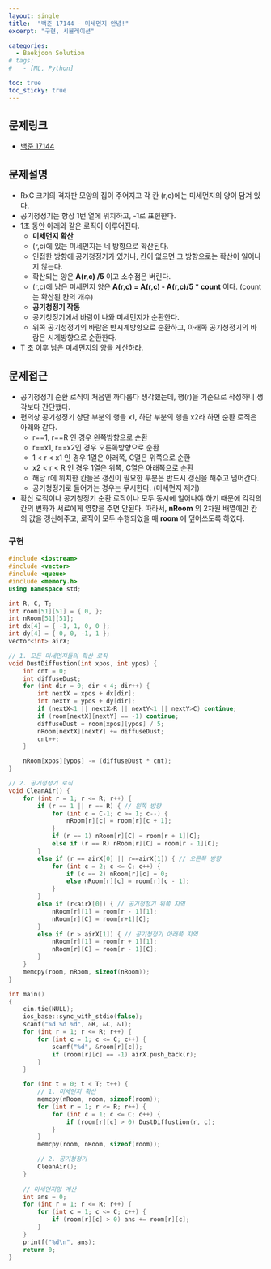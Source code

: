```yaml
---
layout: single
title:  "백준 17144 - 미세먼지 안녕!"
excerpt: "구현, 시뮬레이션"

categories:
  - Baekjoon Solution
# tags:
#   - [ML, Python]

toc: true
toc_sticky: true
---
```


## 문제링크
- [백준 17144](https://www.acmicpc.net/problem/17144)

## 문제설명
- RxC 크기의 격자판 모양의 집이 주어지고 각 칸 (r,c)에는 미세먼지의 양이 담겨 있다.
- 공기청정기는 항상 1번 열에 위치하고, -1로 표현한다.
- 1초 동안 아래와 같은 로직이 이루어진다.
    - **미세먼지 확산**
    - (r,c)에 있는 미세먼지는 네 방향으로 확산된다.
    - 인접한 방향에 공기청정기가 있거나, 칸이 없으면 그 방향으로는 확산이 일어나지 않는다.
    - 확산되는 양은 **A(r,c) /5** 이고 소수점은 버린다.
    - (r,c)에 남은 미세먼지 양은 **A(r,c) = A(r,c) - A(r,c)/5 * count** 이다. (count는 확산된 칸의 개수)
    - **공기청정기 작동**
    - 공기청정기에서 바람이 나와 미세먼지가 순환한다.
    - 위쪽 공기청정기의 바람은 반시계방향으로 순환하고, 아래쪽 공기청정기의 바람은 시계방향으로 순환한다.
- T 초 이후 남은 미세먼지의 양을 계산하라.

## 문제접근
- 공기청정기 순환 로직이 처음엔 까다롭다 생각했는데, 행(r)을 기준으로 작성하니 생각보다 간단했다.
- 편의상 공기청정기 상단 부분의 행을 x1, 하단 부분의 행을 x2라 하면 순환 로직은 아래와 같다.
    - r==1, r==R 인 경우 왼쪽방향으로 순환
    - r==x1, r==x2인 경우 오른쪽방향으로 순환
    - 1 < r < x1 인 경우 1열은 아래쪽, C열은 위쪽으로 순환
    - x2 < r < R 인 경우 1열은 위쪽, C열은 아래쪽으로 순환
    - 해당 r에 위치한 칸들은 갱신이 필요한 부분은 반드시 갱신을 해주고 넘어간다.
    - 공기청정기로 들어가는 경우는 무시한다. (미세먼지 제거)
- 확산 로직이나 공기청정기 순환 로직이나 모두 동시에 일어나야 하기 때문에 각각의 칸의 변화가 서로에게 영향을 주면 안된다. 따라서, **nRoom** 의 2차원 배열에만 칸의 값을 갱신해주고, 로직이 모두 수행되었을 때 **room** 에 덮어쓰도록 하였다.

### 구현
```c++
#include <iostream>
#include <vector>
#include <queue>
#include <memory.h>
using namespace std;

int R, C, T;
int room[51][51] = { 0, };
int nRoom[51][51];
int dx[4] = { -1, 1, 0, 0 };
int dy[4] = { 0, 0, -1, 1 };
vector<int> airX;

// 1. 모든 미세먼지들의 확산 로직
void DustDiffustion(int xpos, int ypos) {
	int cnt = 0;
	int diffuseDust;
	for (int dir = 0; dir < 4; dir++) {
		int nextX = xpos + dx[dir];
		int nextY = ypos + dy[dir];
		if (nextX<1 || nextX>R || nextY<1 || nextY>C) continue;
		if (room[nextX][nextY] == -1) continue;
		diffuseDust = room[xpos][ypos] / 5;
		nRoom[nextX][nextY] += diffuseDust;
		cnt++;
	}

	nRoom[xpos][ypos] -= (diffuseDust * cnt);
}

// 2. 공기청정기 로직
void CleanAir() {
	for (int r = 1; r <= R; r++) {
		if (r == 1 || r == R) { // 왼쪽 방향
			for (int c = C-1; c >= 1; c--) {
				nRoom[r][c] = room[r][c + 1];
			}
			if (r == 1) nRoom[r][C] = room[r + 1][C];
			else if (r == R) nRoom[r][C] = room[r - 1][C];
		}
		else if (r == airX[0] || r==airX[1]) { // 오른쪽 방향
			for (int c = 2; c <= C; c++) {
				if (c == 2) nRoom[r][c] = 0;
				else nRoom[r][c] = room[r][c - 1];
			}
		}
		else if (r<airX[0]) { // 공기청정기 위쪽 지역
			nRoom[r][1] = room[r - 1][1];
			nRoom[r][C] = room[r+1][C];
		}
		else if (r > airX[1]) { // 공기청정기 아래쪽 지역
			nRoom[r][1] = room[r + 1][1];
			nRoom[r][C] = room[r - 1][C];
		}
	}
	memcpy(room, nRoom, sizeof(nRoom));
}

int main()
{
	cin.tie(NULL);
	ios_base::sync_with_stdio(false);
	scanf("%d %d %d", &R, &C, &T);
	for (int r = 1; r <= R; r++) {
		for (int c = 1; c <= C; c++) {
			scanf("%d", &room[r][c]);
			if (room[r][c] == -1) airX.push_back(r);
		}
	}

	for (int t = 0; t < T; t++) {
		// 1. 미세먼지 확산
		memcpy(nRoom, room, sizeof(room));
		for (int r = 1; r <= R; r++) {
			for (int c = 1; c <= C; c++) {
				if (room[r][c] > 0) DustDiffustion(r, c);
			}
		}
		memcpy(room, nRoom, sizeof(room));

		// 2. 공기청정기
		CleanAir();
	}
	
	// 미세먼지양 계산
	int ans = 0;
	for (int r = 1; r <= R; r++) {
		for (int c = 1; c <= C; c++) {
			if (room[r][c] > 0) ans += room[r][c];
		}
	}
	printf("%d\n", ans);
	return 0;
}
```


